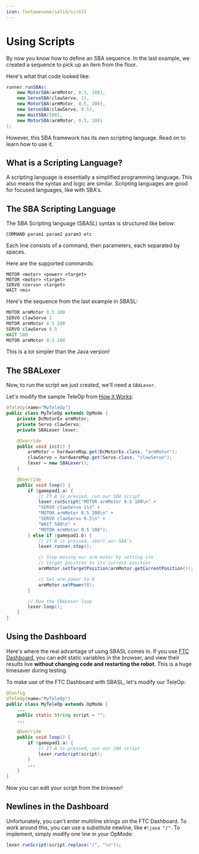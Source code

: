 ```yaml
---
icon: fontawesome/solid/scroll
---
```


# Using Scripts

By now you know how to define an SBA sequence. In the last example, we created a sequence to pick up an item from the floor.

Here's what that code looked like:

```java
runner.runSBAs(
    new MotorSBA(armMotor, 0.5, 100),
    new ServoSBA(clawServo, 1),
    new MotorSBA(armMotor, 0.5, 200),
    new ServoSBA(clawServo, 0.5),
    new WaitSBA(500),
    new MotorSBA(armMotor, 0.5, 100)
);
```

However, this SBA framework has its own scripting language. Read on to learn how to use it.

## What is a Scripting Language?

A scripting language is essentially a simplified programming language. This also means the syntax and logic are similar. Scripting languages are good for focused languages, like with SBA's.

## The SBA Scripting Language

The SBA Scripting language (SBASL) syntax is structured like below:

```
COMMAND param1 param2 param3 etc
```

Each line consists of a command, then parameters, each separated by spaces.

Here are the supported commands:

```
MOTOR <motor> <power> <target>
MOTOR <motor> <target>
SERVO <servo> <target>
WAIT <ms>
```

Here's the sequence from the last example in SBASL:

```asm
MOTOR armMotor 0.5 100
SERVO clawServo 1
MOTOR armMotor 0.5 200
SERVO clawServo 0.5
WAIT 500
MOTOR armMotor 0.5 100
```

This is a lot simpler than the Java version!

## The SBALexer

Now, to run the script we just created, we'll need a `SBALexer`. 

Let's modify the sample TeleOp from [How it Works](howitworks.md):

```java hl_lines="5 11 18-23 26 37"
@TeleOp(name="MyTeleOp")
public class MyTeleOp extends OpMode {
    private DcMotorEx armMotor;
    private Servo clawServo;
    private SBALexer lexer;

    @Override
    public void init() {
        armMotor = hardwareMap.get(DcMotorEx.class, "armMotor");
        clawServo = hardwareMap.get(Servo.class, "clawServo");
        lexer = new SBALexer();
    }

    @Override
    public void loop() {
        if (gamepad1.a) {
            // If A is pressed, run our SBA script
            lexer.runScript("MOTOR armMotor 0.5 100\n" +  
            "SERVO clawServo 1\n" + 
            "MOTOR armMotor 0.5 200\n" + 
            "SERVO clawServo 0.5\n" + 
            "WAIT 500\n" + 
            "MOTOR armMotor 0.5 100");
        } else if (gamepad1.b) {
            // If B is pressed, abort our SBA's
            lexer.runner.stop();

            // Stop moving our arm motor by setting its
            // target position to its current position
            armMotor.setTargetPosition(armMotor.getCurrentPosition());

            // Set arm power to 0
            armMotor.setPower(0);
        }

        // Run the SBALexer loop
        lexer.loop();
    }
}
```

## Using the Dashboard

Here's where the real advantage of using SBASL comes in. If you use [FTC Dashboard](https://acmerobotics.github.io/ftc-dashboard/), you can edit static variables in the browser, and view their results live **without changing code and restarting the robot**. This is a huge timesaver during testing.

To make use of the FTC Dashboard with SBASL, let's modify our TeleOp:

```java hl_lines="1 5 12"
@Config
@TeleOp(name="MyTeleOp")
public class MyTeleOp extends OpMode {
    ...
    public static String script = "";
    ...

    @Override
    public void loop() {
        if (gamepad1.a) {
            // If A is pressed, run our SBA script
            lexer.runScript(script);
        }
        ...
    }
}
```

Now you can edit your script from the browser! 

## Newlines in the Dashboard

Unfortunately, you can't enter multiline strings on the FTC Dashboard. To work around this, you can use a substitute newline, like `#!java "/"`. To implement, simply modify one line in your OpMode:

```java
lexer.runScript(script.replace("/", "\n"));
```